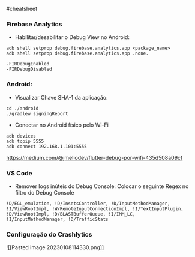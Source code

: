 #cheatsheet
### Firebase Analytics
- Habilitar/desabilitar o Debug View no Android:
```
adb shell setprop debug.firebase.analytics.app <package_name>
adb shell setprop debug.firebase.analytics.app .none. 

-FIRDebugEnabled
-FIRDebugDisabled
```

### Android:
- Visualizar Chave SHA-1 da aplicação:
```shell
cd ./android
./gradlew signingReport
```
- Conectar no Android físico pelo Wi-Fi
```
adb devices
adb tcpip 5555
adb connect 192.168.1.101:5555 
```
https://medium.com/@jmellodev/flutter-debug-por-wifi-435d508a09cf

### VS Code
- Remover logs inúteis do Debug Console:
Colocar o seguinte Regex no filtro do Debug Console
```
!D/EGL_emulation, !D/InsetsController, !D/InputMethodManager, !I/ViewRootImpl, !W/RemoteInputConnectionImpl, !I/TextInputPlugin, !D/ViewRootImpl, !D/BLASTBufferQueue, !I/IMM_LC, !I/InputMethodManager, !D/TrafficStats
```

### Configuração do Crashlytics
![[Pasted image 20230108114330.png]]

